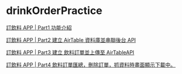 # drinkOrderPractice
[訂飲料 APP | Part1 功能介紹](https://medium.com/%E5%BD%BC%E5%BE%97%E6%BD%98%E7%9A%84-swift-ios-app-%E9%96%8B%E7%99%BC%E6%95%99%E5%AE%A4/39-%E8%A8%82%E9%A3%B2%E6%96%99-app-part1-%E5%8A%9F%E8%83%BD%E4%BB%8B%E7%B4%B9-362c075c36a1)

[訂飲料 APP | Part2 建立 AirTable 資料庫並串聯後台 API](https://medium.com/%E5%BD%BC%E5%BE%97%E6%BD%98%E7%9A%84-swift-ios-app-%E9%96%8B%E7%99%BC%E6%95%99%E5%AE%A4/40-%E8%A8%82%E9%A3%B2%E6%96%99-app-part2-%E5%BB%BA%E7%AB%8B-airtable-%E8%B3%87%E6%96%99%E5%BA%AB%E4%B8%A6%E4%B8%B2%E8%81%AF%E5%BE%8C%E5%8F%B0-api-a959ebc33119)

[訂飲料 APP | Part3 建立 飲料訂單並上傳至 AirTableAPI](https://medium.com/%E5%BD%BC%E5%BE%97%E6%BD%98%E7%9A%84-swift-ios-app-%E9%96%8B%E7%99%BC%E6%95%99%E5%AE%A4/41-%E8%A8%82%E9%A3%B2%E6%96%99-app-part3-%E5%BB%BA%E7%AB%8B-%E9%A3%B2%E6%96%99%E8%A8%82%E5%96%AE%E4%B8%A6%E4%B8%8A%E5%82%B3%E8%87%B3-airtableapi-9563b346a9f3)

[訂飲料 APP | Part4 飲料訂單匯總，刪除訂單，抓資料時畫面顯示下載中。]()
